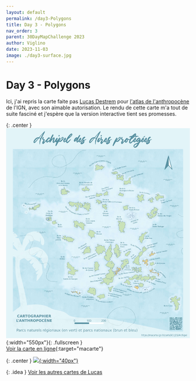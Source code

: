 ```yaml
---
layout: default
permalink: /day3-Polygons
title: Day 3 - Polygons
nav_order: 3
parent: 30DayMapChallenge 2023
author: Viglino
date: 2023-11-03
image: ./day3-surface.jpg
---
```

# Day 3 - Polygons

Ici, j'ai repris la carte faite pas [Lucas Destrem](https://twitter.com/LucasDestrem) pour [l'atlas de l'anthropocène](https://www.ign.fr/atlas-ign-des-cartes-de-lanthropocene-2023-occupation-sols) de l'IGN, avec son aimable autorisation. Le rendu de cette carte m'a tout de suite fasciné et j'espère que la version interactive tient ses promesses.

{: .center }
![](./day3-surface.jpg){:width="550px"}{: .fullscreen }    
[Voir la carte en ligne](https://macarte.ign.fr/carte/kCcj1S/Archipel){:target="macarte"}

{: .center }
[![](https://upload.wikimedia.org/wikipedia/commons/5/5a/X_icon_2.svg){:width="40px"}](https://twitter.com/jmviglino/status/1720345489583784013)

{: .idea }
[Voir les autres cartes de Lucas](https://www.ign.fr/files/default/2023-10/portfolio_lucas_destrem.pdf)
